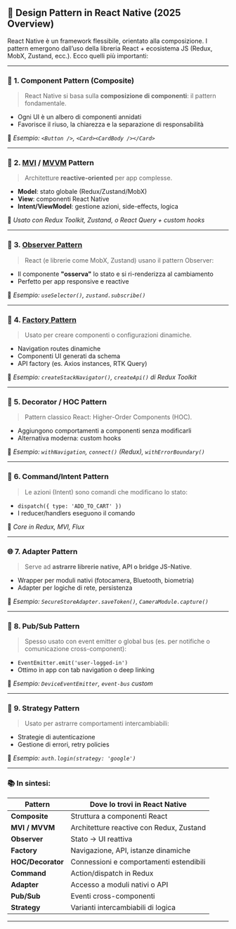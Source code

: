 ## 🧠 **Design Pattern in React Native (2025 Overview)**

React Native è un framework flessibile, orientato alla composizione. I pattern emergono dall’uso della libreria React + ecosistema JS (Redux, MobX, Zustand, ecc.). Ecco quelli più importanti:

---

### 🧱 **1. Component Pattern (Composite)**

> React Native si basa sulla **composizione di componenti**: il pattern fondamentale.

* Ogni UI è un albero di componenti annidati
* Favorisce il riuso, la chiarezza e la separazione di responsabilità

📌 *Esempio: `<Button />`, `<Card><CardBody /></Card>`*

---

### 🧠 **2. [MVI](<https://github.com/DavideNas/Architectural-Patterns/blob/main/Architetture%20SW/MVI.md>) / [MVVM](<https://github.com/DavideNas/Architectural-Patterns/blob/main/Architetture%20SW/MVVM.md>) Pattern**

> Architetture **reactive-oriented** per app complesse.

* **Model**: stato globale (Redux/Zustand/MobX)
* **View**: componenti React Native
* **Intent/ViewModel**: gestione azioni, side-effects, logica

📌 *Usato con Redux Toolkit, Zustand, o React Query + custom hooks*

---

### 🧩 **3. [Observer Pattern](<https://github.com/DavideNas/Design-Patterns-and-Angular/blob/main/Patterns%20Example/Observer/Observer.md>)**

> React (e librerie come MobX, Zustand) usano il pattern Observer:

* Il componente **"osserva"** lo stato e si ri-renderizza al cambiamento
* Perfetto per app responsive e reactive

📌 *Esempio: `useSelector()`, `zustand.subscribe()`*

---

### 🧰 **4. [Factory Pattern](<https://github.com/DavideNas/Design-Patterns-and-Angular/blob/main/Patterns%20Example/Factory%20Method.md>)**

> Usato per creare componenti o configurazioni dinamiche.

* Navigation routes dinamiche
* Componenti UI generati da schema
* API factory (es. Axios instances, RTK Query)

📌 *Esempio: `createStackNavigator()`, `createApi()` di Redux Toolkit*

---

### 🧼 **5. Decorator / HOC Pattern**

> Pattern classico React: Higher-Order Components (HOC).

* Aggiungono comportamenti a componenti senza modificarli
* Alternativa moderna: custom hooks

📌 *Esempio: `withNavigation`, `connect()` (Redux), `withErrorBoundary()`*

---

### 🔄 **6. Command/Intent Pattern**

> Le azioni (Intent) sono comandi che modificano lo stato:

* `dispatch({ type: 'ADD_TO_CART' })`
* I reducer/handlers eseguono il comando

📌 *Core in Redux, MVI, Flux*

---

### 🌐 **7. Adapter Pattern**

> Serve ad **astrarre librerie native, API o bridge JS-Native**.

* Wrapper per moduli nativi (fotocamera, Bluetooth, biometria)
* Adapter per logiche di rete, persistenza

📌 *Esempio: `SecureStoreAdapter.saveToken()`, `CameraModule.capture()`*

---

### 📡 **8. Pub/Sub Pattern**

> Spesso usato con event emitter o global bus (es. per notifiche o comunicazione cross-component):

* `EventEmitter.emit('user-logged-in')`
* Ottimo in app con tab navigation o deep linking

📌 *Esempio: `DeviceEventEmitter`, `event-bus` custom*

---

### 🧪 **9. Strategy Pattern**

> Usato per astrarre comportamenti intercambiabili:

* Strategie di autenticazione
* Gestione di errori, retry policies

📌 *Esempio: `auth.login(strategy: 'google')`*

---

### 📚 **In sintesi:**

| Pattern           | Dove lo trovi in React Native            |
| ----------------- | ---------------------------------------- |
| **Composite**     | Struttura a componenti React             |
| **MVI / MVVM**    | Architetture reactive con Redux, Zustand |
| **Observer**      | Stato → UI reattiva                      |
| **Factory**       | Navigazione, API, istanze dinamiche      |
| **HOC/Decorator** | Connessioni e comportamenti estendibili  |
| **Command**       | Action/dispatch in Redux                 |
| **Adapter**       | Accesso a moduli nativi o API            |
| **Pub/Sub**       | Eventi cross-componenti                  |
| **Strategy**      | Varianti intercambiabili di logica       |

---

